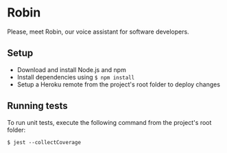 # Robin
Please, meet Robin, our voice assistant for software developers.

## Setup
- Download and install Node.js and npm
- Install dependencies using ```$ npm install```
- Setup a Heroku remote from the project's root folder to deploy changes

## Running tests

To run unit tests, execute the following command from the project's root folder:
  ```
  $ jest --collectCoverage
  ```
